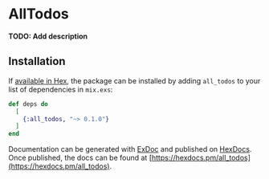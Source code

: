 # AllTodos

**TODO: Add description**

## Installation

If [available in Hex](https://hex.pm/docs/publish), the package can be installed
by adding `all_todos` to your list of dependencies in `mix.exs`:

```elixir
def deps do
  [
    {:all_todos, "~> 0.1.0"}
  ]
end
```

Documentation can be generated with [ExDoc](https://github.com/elixir-lang/ex_doc)
and published on [HexDocs](https://hexdocs.pm). Once published, the docs can
be found at [https://hexdocs.pm/all_todos](https://hexdocs.pm/all_todos).

